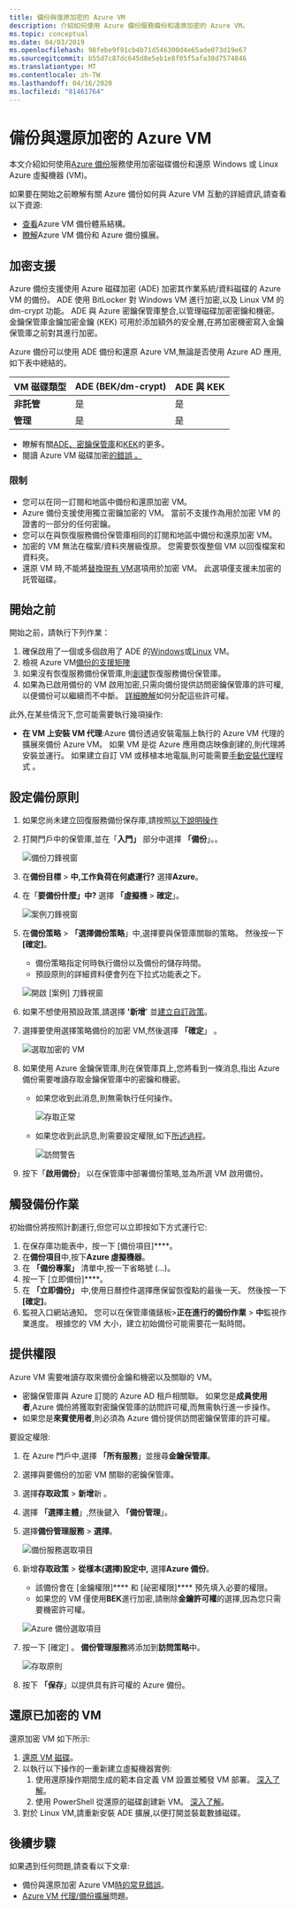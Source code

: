 ```yaml
---
title: 備份與復原加密的 Azure VM
description: 介紹如何使用 Azure 備份服務備份和還原加密的 Azure VM。
ms.topic: conceptual
ms.date: 04/03/2019
ms.openlocfilehash: 98febe9f91cb4b71d546300d4e65ade073d19e67
ms.sourcegitcommit: b55d7c87dc645d8e5eb1e8f05f5afa38d7574846
ms.translationtype: MT
ms.contentlocale: zh-TW
ms.lasthandoff: 04/16/2020
ms.locfileid: "81461764"
---
```

# <a name="back-up-and-restore-encrypted-azure-vm"></a>備份與還原加密的 Azure VM

本文介紹如何使用[Azure 備份](backup-overview.md)服務使用加密磁碟備份和還原 Windows 或 Linux Azure 虛擬機器 (VM)。

如果要在開始之前瞭解有關 Azure 備份如何與 Azure VM 互動的詳細資訊,請查看以下資源:

- [查看](backup-architecture.md#architecture-built-in-azure-vm-backup)Azure VM 備份體系結構。
- [瞭解](backup-azure-vms-introduction.md)Azure VM 備份和 Azure 備份擴展。

## <a name="encryption-support"></a>加密支援

Azure 備份支援使用 Azure 磁碟加密 (ADE) 加密其作業系統/資料磁碟的 Azure VM 的備份。 ADE 使用 BitLocker 對 Windows VM 進行加密,以及 Linux VM 的 dm-crypt 功能。 ADE 與 Azure 密鑰保管庫整合,以管理磁碟加密密鑰和機密。 金鑰保管庫金鑰加密金鑰 (KEK) 可用於添加額外的安全層,在將加密機密寫入金鑰保管庫之前對其進行加密。

Azure 備份可以使用 ADE 備份和還原 Azure VM,無論是否使用 Azure AD 應用,如下表中總結的。

**VM 磁碟類型** | **ADE (BEK/dm-crypt)** | **ADE 與 KEK**
--- | --- | ---
**非託管** | 是 | 是
**管理**  | 是 | 是

- 瞭解有關[ADE、](../security/azure-security-disk-encryption-overview.md)[密鑰保管庫](../key-vault/general/overview.md)和[KEK](https://docs.microsoft.com/azure/virtual-machine-scale-sets/disk-encryption-key-vault#set-up-a-key-encryption-key-kek)的更多。
- 閱讀 Azure VM 磁碟加密[的錯誤 。](../security/azure-security-disk-encryption-faq.md)

### <a name="limitations"></a>限制

- 您可以在同一訂閱和地區中備份和還原加密 VM。
- Azure 備份支援使用獨立密鑰加密的 VM。 當前不支援作為用於加密 VM 的證書的一部分的任何密鑰。
- 您可以在與恢復服務備份保管庫相同的訂閱和地區中備份和還原加密 VM。
- 加密的 VM 無法在檔案/資料夾層級復原。 您需要恢復整個 VM 以回復檔案和資料夾。
- 還原 VM 時,不能將[替換現有 VM](backup-azure-arm-restore-vms.md#restore-options)選項用於加密 VM。 此選項僅支援未加密的託管磁碟。

## <a name="before-you-start"></a>開始之前

開始之前，請執行下列作業：

1. 確保啟用了一個或多個啟用了 ADE 的[Windows](../security/azure-security-disk-encryption-windows.md)或[Linux](../virtual-machines/linux/disk-encryption-overview.md) VM。
2. 檢視 Azure VM[備份的支援矩陣](backup-support-matrix-iaas.md)
3. 如果沒有恢復服務備份保管庫,則[創建](backup-azure-arm-vms-prepare.md#create-a-vault)恢復服務備份保管庫。
4. 如果為已啟用備份的 VM 啟用加密,只需向備份提供訪問密鑰保管庫的許可權,以便備份可以繼續而不中斷。 [詳細瞭解](#provide-permissions)如何分配這些許可權。

此外,在某些情況下,您可能需要執行幾項操作:

- **在 VM 上安裝 VM 代理**:Azure 備份透過安裝電腦上執行的 Azure VM 代理的擴展來備份 Azure VM。 如果 VM 是從 Azure 應用商店映像創建的,則代理將安裝並運行。 如果建立自訂 VM 或移植本地電腦,則可能需要[手動安裝代理](backup-azure-arm-vms-prepare.md#install-the-vm-agent)程式 。

## <a name="configure-a-backup-policy"></a>設定備份原則

1. 如果您尚未建立回復服務備份保存庫,請按照[以下說明操作](backup-azure-arm-vms-prepare.md#create-a-vault)
2. 打開門戶中的保管庫,並在「**入門」** 部分中選擇 **「備份**」。。

    ![備份刀鋒視窗](./media/backup-azure-vms-encryption/select-backup.png)

3. 在**備份目標** > **中,工作負荷在何處運行?** 選擇**Azure**。
4. 在「**要備份什麼」中?** 選擇 **「虛擬機** > **確定**」。

      ![案例刀鋒視窗](./media/backup-azure-vms-encryption/select-backup-goal-one.png)

5. 在**備份策略** > **「選擇備份策略**」中,選擇要與保管庫關聯的策略。 然後按一下 **[確定]**。
    - 備份策略指定何時執行備份以及備份的儲存時間。
    - 預設原則的詳細資料便會列在下拉式功能表之下。

    ![開啟 [案例] 刀鋒視窗](./media/backup-azure-vms-encryption/select-backup-goal-two.png)

6. 如果不想使用預設政策,請選擇 **'新增**' 並[建立自訂政策](backup-azure-arm-vms-prepare.md#create-a-custom-policy)。

7. 選擇要使用選擇策略備份的加密 VM,然後選擇 **「確定**」 。

      ![選取加密的 VM](./media/backup-azure-vms-encryption/selected-encrypted-vms.png)

8. 如果使用 Azure 金鑰保管庫,則在保管庫頁上,您將看到一條消息,指出 Azure 備份需要唯讀存取金鑰保管庫中的密鑰和機密。

    - 如果您收到此消息,則無需執行任何操作。

        ![存取正常](./media/backup-azure-vms-encryption/access-ok.png)

    - 如果您收到此訊息,則需要設定權限,如下[所述過程](#provide-permissions)。

        ![訪問警告](./media/backup-azure-vms-encryption/access-warning.png)

9. 按下「**啟用備份**」 以在保管庫中部署備份策略,並為所選 VM 啟用備份。

## <a name="trigger-a-backup-job"></a>觸發備份作業

初始備份將按照計劃運行,但您可以立即按如下方式運行它:

1. 在保存庫功能表中，按一下 [備份項目]****。
2. 在**備份項目**中,按下**Azure 虛擬機器**。
3. 在 **「備份專案」** 清單中,按一下省略號 (...)。
4. 按一下 [立即備份]****。
5. 在 **「立即備份」** 中,使用日曆控件選擇應保留恢復點的最後一天。 然後按一下 **[確定]**。
6. 監視入口網站通知。 您可以在保管庫儀錶板>**正在進行的備份作業** > **中**監視作業進度。 根據您的 VM 大小，建立初始備份可能需要花一點時間。

## <a name="provide-permissions"></a>提供權限

Azure VM 需要唯讀存取來備份金鑰和機密以及關聯的 VM。

- 密鑰保管庫與 Azure 訂閱的 Azure AD 租戶相關聯。 如果您是**成員使用者**,Azure 備份將獲取對密鑰保管庫的訪問許可權,而無需執行進一步操作。
- 如果您是**來賓使用者**,則必須為 Azure 備份提供訪問密鑰保管庫的許可權。

要設定權限:

1. 在 Azure 門戶中,選擇 **「所有服務**」並搜尋**金鑰保管庫**。
2. 選擇與要備份的加密 VM 關聯的密鑰保管庫。
3. 選擇**存取政策** > **新增**新 。
4. 選擇 **「選擇主體**」,然後鍵入 **「備份管理**」。
5. 選擇**備份管理服務** > **選擇**。

    ![備份服務選取項目](./media/backup-azure-vms-encryption/select-backup-service.png)

6. 新增**存取政策** > **從樣本(選擇)設定中,** 選擇**Azure 備份**。
    - 該備份會在 [金鑰權限]**** 和 [祕密權限]**** 預先填入必要的權限。
    - 如果您的 VM 僅使用**BEK**進行加密,請刪除**金鑰許可權**的選擇,因為您只需要機密許可權。

    ![Azure 備份選取項目](./media/backup-azure-vms-encryption/select-backup-template.png)

7. 按一下 [確定]  。 **備份管理服務**將添加到**訪問策略**中。

    ![存取原則](./media/backup-azure-vms-encryption/backup-service-access-policy.png)

8. 按下 **「保存**」以提供具有許可權的 Azure 備份。

## <a name="restore-an-encrypted-vm"></a>還原已加密的 VM

還原加密 VM 如下所示:

1. [還原 VM 磁碟](backup-azure-arm-restore-vms.md#restore-disks)。
2. 以執行以下操作的一重新建立虛擬機器實例:
    1. 使用還原操作期間生成的範本自定義 VM 設置並觸發 VM 部署。 [深入了解](backup-azure-arm-restore-vms.md#use-templates-to-customize-a-restored-vm)。
    2. 使用 PowerShell 從還原的磁碟創建新 VM。 [深入了解](backup-azure-vms-automation.md#create-a-vm-from-restored-disks)。
3. 對於 Linux VM,請重新安裝 ADE 擴展,以便打開並裝載數據磁碟。

## <a name="next-steps"></a>後續步驟

如果遇到任何問題,請查看以下文章:

- 備份與還原加密 Azure VM[時的常見錯誤](backup-azure-vms-troubleshoot.md)。
- [Azure VM 代理/備份擴展](backup-azure-troubleshoot-vm-backup-fails-snapshot-timeout.md)問題。
